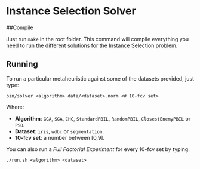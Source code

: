 Instance Selection Solver
=========================

##Compile

Just run `make` in the root folder. This command will compile everything you need to run the different solutions for the Instance Selection problem.

## Running

To run a particular metaheuristic against some of the datasets provided, just type:

	bin/solver <algorithm> data/<dataset>.norm <# 10-fcv set>

Where:

- **Algorithm**: `GGA`, `SGA`, `CHC`, `StandardPBIL`, `RandomPBIL`, `ClosestEnemyPBIL` or `PSO`.
- **Dataset**: `iris`, `wdbc` or `segmentation`.
- **10-fcv set**: a number between [0,9].

You can also run a *Full Factorial Experiment* for every 10-fcv set by typing:

	./run.sh <algorithm> <dataset>
